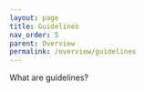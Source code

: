 ```yaml
---
layout: page
title: Guidelines
nav_order: 5
parent: Overview
permalink: /overview/guidelines
---
```


What are guidelines?